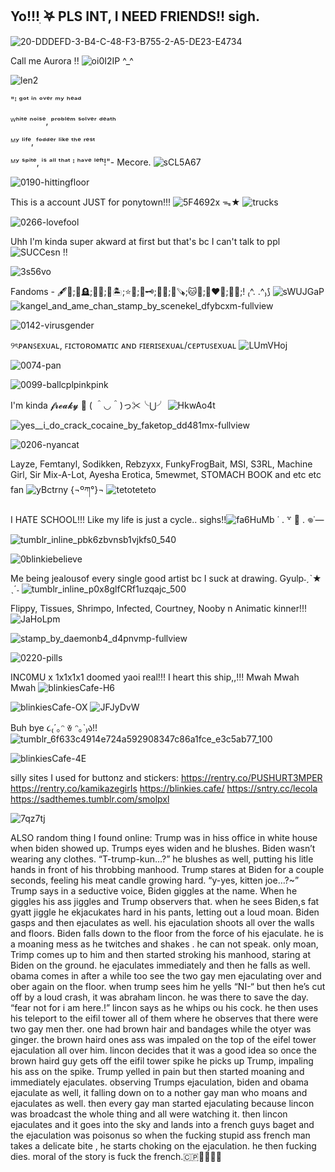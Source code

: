 ## Yo!!!ִ ࣪𖤐 PLS INT, I NEED FRIENDS!! sigh.
![20-DDDEFD-3-B4-C-48-F3-B755-2-A5-DE23-E4734](https://github.com/user-attachments/assets/b1097022-919d-48f4-96e8-1a24b8588e4f)

Call me Aurora !! ![oi0I2IP](https://github.com/user-attachments/assets/10abd328-b007-4631-990c-c64267dbd4cb)
 ^_^

![len2](https://github.com/user-attachments/assets/63ce6ce7-544b-4e06-8dc7-33427e29ba5a)

"ᴵ ᵍᵒᵗ ⁱⁿ ᵒᵛᵉʳ ᵐʸ ʰᵉᵃᵈ

ᵂʰⁱᵗᵉ ⁿᵒⁱˢᵉ, ᵖʳᵒᵇˡᵉᵐ ˢᵒˡᵛᵉʳ ᵈᵉᵃᵗʰ

ᴹʸ ˡⁱᶠᵉ, ᶠᵒᵈᵈᵉʳ ˡⁱᵏᵉ ᵗʰᵉ ʳᵉˢᵗ

ᴹʸ ˢᵖⁱᵗᵉ, ⁱˢ ᵃˡˡ ᵗʰᵃᵗ ᴵ ʰᵃᵛᵉ ˡᵉᶠᵗ!"- Mecore. ![sCL5A67](https://github.com/user-attachments/assets/145826bc-cc48-47e0-9e36-faf280dfda1d)



![0190-hittingfloor](https://github.com/user-attachments/assets/802f7560-53b9-4fcb-a32b-47978d92e7ea)


This is a account JUST for ponytown!!! ![5F4692x](https://github.com/user-attachments/assets/633a8993-47f0-4ccc-8778-d4adf51c9f46) ᯓ★
![trucks](https://github.com/user-attachments/assets/ff99474c-396c-44b7-afb0-f4b5878c1a5e)

![0266-lovefool](https://github.com/user-attachments/assets/60a22438-3db9-4f49-82a0-73ce5b98a532)

Uhh I'm kinda super akward at first but that's bc I can't talk to ppl ![SUCCesn](https://github.com/user-attachments/assets/af2d8c17-e65d-442f-8488-3e8f25b7556f) !!

![3s56vo](https://github.com/user-attachments/assets/b566134e-1cb8-4dd4-9628-f938ff6c018b)

Fandoms - 🖋️🎀;🔦🪦;🦊🩷;💭🏝️;⭐🦖;🍷🗝️;👑🍪;🌳🪚;🐱🌈;💚❤️💛;🌿🌂;! ₍^. .^₎⟆ 
![sWUJGaP](https://github.com/user-attachments/assets/f5ed884e-eb83-42c4-b30c-cc03d031b923)
![kangel_and_ame_chan_stamp_by_scenekel_dfybcxm-fullview](https://github.com/user-attachments/assets/a341656f-b778-42fb-b11f-5088add14e72)

![0142-virusgender](https://github.com/user-attachments/assets/b86f2b59-8b6a-4012-a76a-b26594e2113b)

୨ৎᴘᴀɴꜱᴇxᴜᴀʟ, ꜰɪᴄᴛᴏʀᴏᴍᴀᴛɪᴄ ᴀɴᴅ ꜰɪᴇʀɪꜱᴇxᴜᴀʟ/ᴄᴇᴘᴛᴜꜱᴇxᴜᴀʟ ![LUmVHoj](https://github.com/user-attachments/assets/ae9e60c1-6ba7-47ff-a637-83ad3f2940b6)

![0074-pan](https://github.com/user-attachments/assets/26a40d75-cb1b-4013-9039-bbd4ae921081)

![0099-ballcplpinkpink](https://github.com/user-attachments/assets/15d95537-3ace-4745-a419-ed5f3e664340)

I'm kinda 𝓯𝓻𝓮𝓪𝓴𝔂 👅 ( ＾◡＾)っ✂╰⋃╯ ![HkwAo4t](https://github.com/user-attachments/assets/3460fe7c-63a1-48c6-aa35-722643f8eaad)

![yes__i_do_crack_cocaine_by_faketop_dd481mx-fullview](https://github.com/user-attachments/assets/d21f3d82-917e-4139-b85c-3fb7c18fc63e)

![0206-nyancat](https://github.com/user-attachments/assets/f981a81c-70a6-49a2-87c1-4a3dcdd70863)

Layze, Femtanyl, Sodikken, Rebzyxx, FunkyFrogBait, MSI, S3RL, Machine Girl, Sir Mix-A-Lot, Ayesha Erotica, 5mewmet, STOMACH BOOK and etc etc fan ![yBctrny](https://github.com/user-attachments/assets/3491a2e0-91ed-4b47-ae8f-0ec460ef265e) {¬ºཀ°}¬
 ![tetoteteto](https://github.com/user-attachments/assets/24acbcff-4384-4ba0-a8f4-31d143ac581b)

I HATE SCHOOL!!! Like my life is just a cycle.. sighs!!![fa6HuMb](https://github.com/user-attachments/assets/149e4f7d-19ba-4a07-8208-565c3cf21208) ˙ . ꒷ 🍰 . 𖦹˙—

![tumblr_inline_pbk6zbvnsb1vjkfs0_540](https://github.com/user-attachments/assets/8d4a74ac-cb7f-42da-94ae-ac93dec5452f)

![0blinkiebelieve](https://github.com/user-attachments/assets/2576e2bb-bef8-4f74-b7af-b8c790105b00)

Me being jealousof every single good artist bc I suck at drawing. Gyulp˗ˏˋ★ ˎˊ˗ 
![tumblr_inline_p0x8glfCRf1uzqajc_500](https://github.com/user-attachments/assets/654e1cf8-1646-49a2-bd7c-0d7f7e2632d6)

Flippy, Tissues, Shrimpo, Infected, Courtney, Nooby n Animatic kinner!!!![JaHoLpm](https://github.com/user-attachments/assets/2dd0ad01-774a-4e8d-955a-c66f109b0249)

![stamp_by_daemonb4_d4pnvmp-fullview](https://github.com/user-attachments/assets/41c43536-486f-4b4a-b5bb-19663f3e5985)

![0220-pills](https://github.com/user-attachments/assets/9f12f6b5-8b09-45ae-a82e-5f8a654745e9)


INC0MU x 1x1x1x1 doomed yaoi real!!! I heart this ship,,!!! Mwah Mwah Mwah ![blinkiesCafe-H6](https://github.com/user-attachments/assets/afe97f5b-61c7-4dea-a652-bef7512a2df7)

![blinkiesCafe-OX](https://github.com/user-attachments/assets/0c09809c-5e76-415c-b304-87a866fa70be)
![JFJyDvW](https://github.com/user-attachments/assets/0de3a514-1fb7-4b49-8199-c100322be1b8)

Buh bye ૮₍´｡ᵔ ꈊ ᵔ｡`₎ა!!![tumblr_6f633c4914e724a592908347c86a1fce_e3c5ab77_100](https://github.com/user-attachments/assets/6a17a39a-496c-43c6-b0ad-cddf67544760)

![blinkiesCafe-4E](https://github.com/user-attachments/assets/d4f45c70-41cf-4d2f-a796-23255ce50970)

silly sites I used for buttonz and stickers: https://rentry.co/PUSHURT3MPER https://rentry.co/kamikazegirIs https://blinkies.cafe/ https://sntry.cc/lecola https://sadthemes.tumblr.com/smolpxl

![7qz7tj](https://github.com/user-attachments/assets/81f1173e-9a93-4604-bc5c-1a0e7a900d9b)


ALSO random thing I found online: 
Trump was in hiss office in white house when biden showed up. Trumps eyes widen and he blushes. Biden wasn’t wearing any clothes. “T-trump-kun…?” he blushes as well, putting his litle hands in front of his throbbing manhood. Trump stares at Biden for a couple seconds, feeling his meat candle growing hard. “y-yes, kitten joe…?~” Trump says in a seductive voice, Biden giggles at the name. When he giggles his ass jiggles and Trump observers that. when he sees Biden,s fat gyatt jiggle he ekjacukates hard in his pants, letting out a loud moan. Biden gasps and then ejaculates as well. his ejaculation shoots all over the walls and floors. Biden falls down to the floor from the force of his ejaculate. he is a moaning mess as he twitches and shakes . he can not speak. only moan, Trimp comes up to him and then started stroking his manhood, staring at Biden on the ground. he ejaculates immediately and then he falls as well. obama comes in after a while too see the two gay men ejaculating over and ober again on the floor. when trump sees him he yells “NI-“ but then he’s cut off by a loud crash, it was abraham lincon. he was there to save the day. “fear not for i am here.!” lincon says as he whips ou his cock. he then uses his teleport to the eifil tower all of them where he observes that there were two gay men ther. one had brown hair and bandages while the otyer was ginger. the brown haird ones ass was impaled on the top of the eifel tower ejaculation all over him. lincon decides that it was a good idea so once the brown haird guy gets off the eifil tower spike he picks up Trump, impaling his ass on the spike. Trump yelled in pain but then started moaning and immediately ejaculates. observing Trumps ejaculation, biden and obama ejaculate as well, it falling down on to a nother gay man who moans and ejaculates as well. then every gay man started ejaculating because lincon was broadcast the whole thing and all were watching it. then lincon ejaculates and it goes into the sky and lands into a french guys baget and the ejaculation was poisonus so when the fucking stupid ass french man takes a delicate bite , he starts choking on the ejaculation. he then fucking dies. moral of the story is fuck the french.🇨🇵🥐🥖🗼🌿
<!--
**Bleh-OuO/Bleh-OuO** is a ✨ _special_ ✨ repository because its `README.md` (this file) appears on your GitHub profile.

Here are some ideas to get you started:

- 🔭 I’m currently working on ...
- 🌱 I’m currently learning ...
- 👯 I’m looking to collaborate on ...
- 🤔 I’m looking for help with ...![tumblr_inline_pgraffnuNe1v11djx_1280](https://github.com/user-attachments/assets/61b7a5e1-afcf-4a21-b68d-2e2259d1be34)

- 💬 Ask me about ...
- 📫 How to reach me: ...
- 😄 Pronouns: ...
- ⚡ Fun fact: ...
-->
